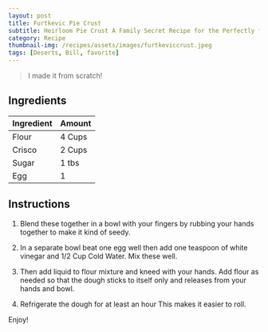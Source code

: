 ```yaml
---
layout: post
title: Furtkevic Pie Crust
subtitle: Heirloom Pie Crust A Family Secret Recipe for the Perfectly flaky crust
category: Recipe
thumbnail-img: /recipes/assets/images/furtkeviccrust.jpeg
tags: [Deserts, Bill, favorite]
---
```


> I made it from scratch!

## Ingredients

| Ingredient | Amount|
| :------ |:--- |
| Flour | 4 Cups |
| Crisco | 2 Cups |
| Sugar | 1 tbs |
| Egg | 1 |

## Instructions

1. Blend these together in a bowl with your fingers by rubbing your hands together to make it kind of seedy. 

2. In a separate bowl beat one egg well then add one teaspoon of white vinegar and 1/2 Cup Cold Water. Mix these well. 

3. Then add liquid to flour mixture and kneed with your hands.  Add flour as needed so that the dough sticks to itself only and releases from your hands and bowl.  

3. Refrigerate the dough for at least an hour   This makes it easier to roll. 

Enjoy!